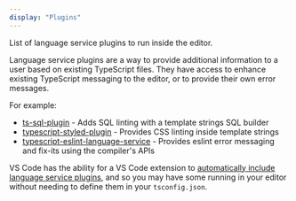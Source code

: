 ```yaml
---
display: "Plugins"
---
```


List of language service plugins to run inside the editor. 

Language service plugins are a way to provide additional information to a user based on existing TypeScript files. They have access to enhance existing TypeScript messaging to the editor, or to provide their own error messages.

For example:

 - [ts-sql-plugin]() - Adds SQL linting with a template strings SQL builder
 - [typescript-styled-plugin](https://github.com/Microsoft/typescript-styled-plugin) - Provides CSS linting inside template strings 
 - [typescript-eslint-language-service](https://github.com/Quramy/typescript-eslint-language-service) - Provides eslint error messaging and fix-its using the compiler's APIs

VS Code has the ability for a VS Code extension to [automatically include language service plugins](https://code.visualstudio.com/api/references/contribution-points#contributes.typescriptServerPlugins), and so you may have some running in your editor without needing to define them in your `tsconfig.json`.
